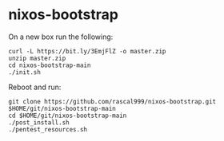 # nixos-bootstrap

On a new box run the following:

```
curl -L https://bit.ly/3EmjFlZ -o master.zip
unzip master.zip
cd nixos-bootstrap-main
./init.sh
```

Reboot and run:

```
git clone https://github.com/rascal999/nixos-bootstrap.git $HOME/git/nixos-bootstrap-main
cd $HOME/git/nixos-bootstrap-main
./post_install.sh
./pentest_resources.sh
```
